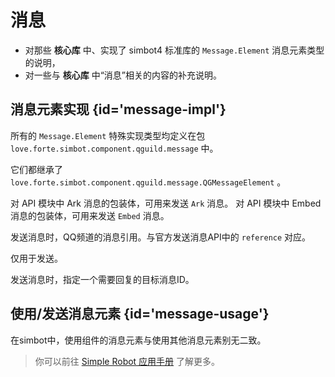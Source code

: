 # 消息

<tldr>

- 对那些 **核心库** 中、实现了 simbot4 标准库的 `Message.Element` 消息元素类型的说明，
- 对一些与 **核心库** 中“消息”相关的内容的补充说明。

</tldr>

## 消息元素实现 {id='message-impl'}

所有的 `Message.Element` 特殊实现类型均定义在包 `love.forte.simbot.component.qguild.message` 中。

它们都继承了 `love.forte.simbot.component.qguild.message.QGMessageElement` 。

<deflist>
<def title="QGArk">对 API 模块中 Ark 消息的包装体，可用来发送 <code>Ark</code> 消息。</def>
<def title="QGContentText"></def>
<def title="QGEmbed">对 API 模块中 Embed 消息的包装体，可用来发送 <code>Embed</code> 消息。</def>
<def title="QGReference">

发送消息时，QQ频道的消息引用。与官方发送消息API中的 `reference` 对应。

</def>
<def title="QGReplyTo">

<tip>仅用于发送。</tip>

发送消息时，指定一个需要回复的目标消息ID。

</def>
</deflist>

## 使用/发送消息元素 {id='message-usage'}

在simbot中，使用组件的消息元素与使用其他消息元素别无二致。

> 你可以前往 [Simple Robot 应用手册](https://simbot.forte.love/basic-messages.html) 了解更多。
